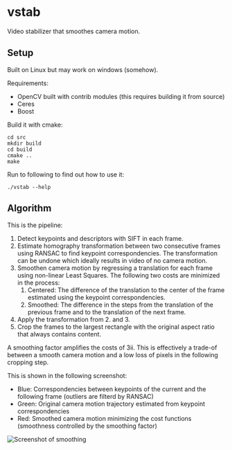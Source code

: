 # vstab
Video stabilizer that smoothes camera motion.

## Setup
Built on Linux but may work on windows (somehow).

Requirements:
* OpenCV built with contrib modules (this requires building it from source)
* Ceres
* Boost

Build it with cmake:
```
cd src
mkdir build
cd build
cmake ..
make
```
Run to following to find out how to use it:
```
./vstab --help
```

## Algorithm
This is the pipeline:
1. Detect keypoints and descriptors with SIFT in each frame.
2. Estimate homography transformation between two consecutive frames using RANSAC to find keypoint correspondencies.
The transformation can be undone which ideally results in video of no camera motion.
3. Smoothen camera motion by regressing a translation for each frame using non-linear Least Squares.
The following two costs are minimized in the process:
    1. Centered: The difference of the translation to the center of the frame estimated using the keypoint correspondencies.
    2. Smoothed: The difference in the steps from the translation of the previous frame and to the translation of the next frame.
4. Apply the transformation from 2. and 3.
5. Crop the frames to the largest rectangle with the original aspect ratio that always contains content.

A smoothing factor amplifies the costs of 3ii.
This is effectively a trade-of between a smooth camera motion and a low loss of pixels in the following cropping step.

This is shown in the following screenshot:
* Blue: Correspondencies between keypoints of the current and the following frame (outliers are filterd by RANSAC)
* Green: Original camera motion trajectory estimated from keypoint correspondencies
* Red: Smoothed camera motion minimizing the cost functions (smoothness controlled by the smoothing factor)

![Screenshot of smoothing](https://github.com/oberger4711/vstab/blob/master/images/smoothing.png)
